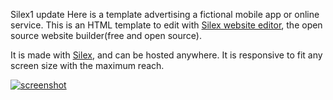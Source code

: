 Silex1 update Here is a template advertising a fictional mobile app or online service. This is an HTML template to edit with [Silex website editor](http://www.silex.me), the open source website builder(free and open source).

It is made with <a href="http://www.silex.me">Silex</a>, and can be hosted anywhere. It is responsive to fit any screen size with the maximum reach.

[![screenshot](http://silex-templates.silex.me/smart-simple/screenshot.png)](http://silex-templates.silex.me/smart-simple/)
